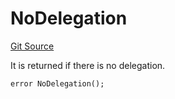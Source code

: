 # NoDelegation
[Git Source](https://github.com-VargaElod23/Lara-staking/liquid-staking/blob/93907a3b8fb9a6839cf7eb3e681388f7e558b230/contracts/libs/SharedErrors.sol)

It is returned if there is no delegation.


```solidity
error NoDelegation();
```

